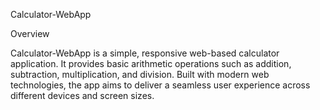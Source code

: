 Calculator-WebApp

Overview

Calculator-WebApp is a simple, responsive web-based calculator application. It provides basic arithmetic operations such as addition, subtraction, multiplication, and division. Built with modern web technologies, the app aims to deliver a seamless user experience across different devices and screen sizes.
